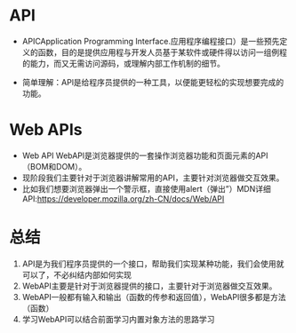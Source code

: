 <!--
 * @Author: your name
 * @Date: 2019-11-05 14:32:39
 * @LastEditTime: 2019-11-05 14:41:03
 * @LastEditors: Please set LastEditors
 * @Description: In User Settings Edit
 * @FilePath: \HTML-CSS-JS\02JavaScript\02DOM操作\01.2API和WebApIs.md
 -->

# API 
* APICApplication Programming Interface.应用程序编程接口）是一些预先定义的函数，目的是提供应用程与开发人员基于某软件或硬件得以访问一组例程的能力，而又无需访问源码，或理解内部工作机制的细节。

* 简单理解：APl是给程序员提供的一种工具，以便能更轻松的实现想要完成的功能。

# Web APIs
* Web API WebAPl是浏览器提供的一套操作浏览器功能和页面元素的API（BOM和DOM）。
* 现阶段我们主要针对于浏览器讲解常用的API，主要针对浏览器做交互效果。
* 比如我们想要浏览器弹出一个警示框，直接使用alert（弹出”）MDN详细API:https://developer.mozilla.org/zh-CN/docs/Web/API

# 总结
1. API是为我们程序员提供的一个接口，帮助我们实现某种功能，我们会使用就可以了，不必纠结内部如何实现
2. WebAPI主要是针对于浏览器提供的接口，主要针对于浏览器做交互效果。
3. WebAPI一般都有输入和输出（函数的传参和返回值），WebAPl很多都是方法（函数）
4. 学习WebAPI可以结合前面学习内置对象方法的思路学习